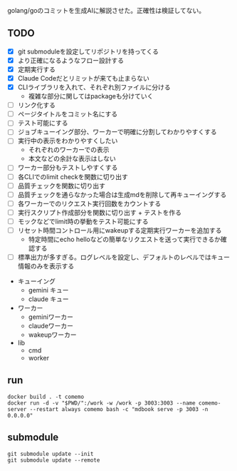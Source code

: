 golang/goのコミットを生成AIに解説させた。正確性は検証してない。

## TODO

- [x] git submoduleを設定してリポジトリを持ってくる
- [x] より正確になるようなフロー設計する
- [x] 定期実行する
- [x] Claude Codeだとリミットが来ても止まらない
- [x] CLIライブラリを入れて、それぞれ別ファイルに分ける
  - 複雑な部分に関してはpackageも分けていく
- [ ] リンク化する
- [ ] ページタイトルをコミット名にする
- [ ] テスト可能にする
- [ ] ジョブキューイング部分、ワーカーで明確に分割してわかりやすくする
- [ ] 実行中の表示をわかりやすくしたい
  - それぞれのワーカーでの表示
  - 本文などの余計な表示はしない
- [ ] ワーカー部分もテストしやすくする
- [ ] 各CLIでのlimit checkを関数に切り出す
- [ ] 品質チェックを関数に切り出す
- [ ] 品質チェックを通らなかった場合は生成mdを削除して再キューイングする
- [ ] 各ワーカーでのリクエスト実行回数をカウントする
- [ ] 実行スクリプト作成部分を関数に切り出す + テストを作る
- [ ] モックなどでlimit時の挙動をテスト可能にする
- [ ] リセット時間コントロール用にwakeupする定期実行ワーカーを追加する
  - 特定時間にecho helloなどの簡単なリクエストを送って実行できるか確認する
- [ ] 標準出力が多すぎる。ログレベルを設定し、デフォルトのレベルではキュー情報のみを表示する

- キューイング
  - gemini キュー
  - claude キュー
- ワーカー
  - geminiワーカー
  - claudeワーカー
  - wakeupワーカー
- lib
  - cmd
  - worker

## run

```shell
docker build . -t comemo
docker run -d -v "$PWD/":/work -w /work -p 3003:3003 --name comemo-server --restart always comemo bash -c "mdbook serve -p 3003 -n 0.0.0.0"
```

## submodule

```shell
git submodule update --init
git submodule update --remote
```
